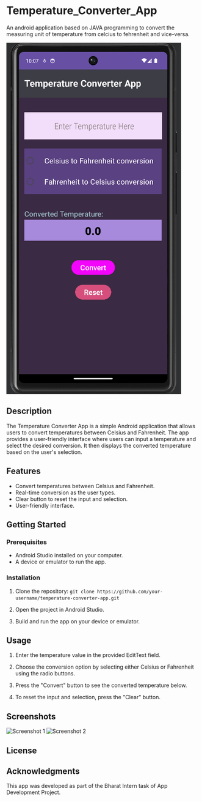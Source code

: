 # Temperature_Converter_App
 An android application based on JAVA programming to convert the measuring unit of temperature from celcius to fehrenheit and vice-versa.

![App Screenshot](screenshots/main.png)

## Description

The Temperature Converter App is a simple Android application that allows users to convert temperatures between Celsius and Fahrenheit. The app provides a user-friendly interface where users can input a temperature and select the desired conversion. It then displays the converted temperature based on the user's selection.

## Features

- Convert temperatures between Celsius and Fahrenheit.
- Real-time conversion as the user types.
- Clear button to reset the input and selection.
- User-friendly interface.

## Getting Started

### Prerequisites

- Android Studio installed on your computer.
- A device or emulator to run the app.

### Installation

1. Clone the repository:
   ```git clone https://github.com/your-username/temperature-converter-app.git```

2. Open the project in Android Studio.

3. Build and run the app on your device or emulator.

## Usage

1. Enter the temperature value in the provided EditText field.

2. Choose the conversion option by selecting either Celsius or Fahrenheit using the radio buttons.

3. Press the "Convert" button to see the converted temperature below.

4. To reset the input and selection, press the "Clear" button.

## Screenshots

![Screenshot 1](screenshots/screenshot1.png)
![Screenshot 2](screenshots/screenshot2.png)

## License

## Acknowledgments

This app was developed as part of the Bharat Intern task of App Development Project.

